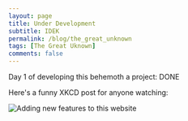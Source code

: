 ```yaml
---
layout: page
title: Under Development
subtitle: IDEK
permalink: /blog/the_great_unknown
tags: [The Great Uknown]
comments: false
---
```


Day 1 of developing this behemoth a project: DONE

Here's a funny XKCD post for anyone watching:

![Adding new features to this website](tasks.jpg)

